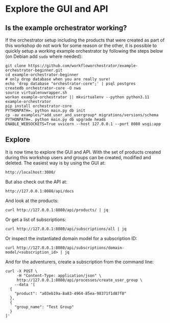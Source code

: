 # Explore the GUI and API

## Is the example orchestrator working?

If the orchestrator setup including the products that were created as part of
this workshop do not work for some reason or the other, it is possible to
quickly setup a working example orchestrator by  following the steps below (on
Debian add `sudo` where needed):

```shell
git clone https://github.com/workfloworchestrator/example-orchestrator-beginner.git
cd example-orchestrator-beginner
# only drop database when you are really sure!
echo 'drop database "orchestrator-core";' | psql postgres
createdb orchestrator-core -O nwa
source virtualenvwrapper.sh
workon example-orchestrator || mkvirtualenv --python python3.11 example-orchestrator
pip install orchestrator-core
PYTHONPATH=. python main.py db init
cp -av examples/*add_user_and_usergroup* migrations/versions/schema
PYTHONPATH=. python main.py db upgrade heads
ENABLE_WEBSOCKETS=True uvicorn --host 127.0.0.1 --port 8080 wsgi:app
```

## Explore

It is now time to explore the GUI and API. With the set of products created
during this workshop users and groups can be created, modified and deleted. The
easiest way is by using the GUI at:

```shell
http://localhost:3000/
```

But also check out the API at:

```shell
http://127.0.0.1:8080/api/docs
```

And look at the products:

```shell
curl http://127.0.0.1:8080/api/products/ | jq
```

Or get a list of subscriptions:

```shell
curl http://127.0.0.1:8080/api/subscriptions/all | jq
```

Or inspect the instantiated domain model for a subscription ID:

```shell
curl http://127.0.0.1:8080/api/subscriptions/domain-model/<subscription_id> | jq
```

And for the adventurers, create a subscription from the command line:

```shell
curl -X POST \
     -H "Content-Type: application/json" \
     http://127.0.0.1:8080/api/processes/create_user_group \
    --data '[
  {
    "product": "a03eb19a-8a83-4964-85ea-98371f1d87f8"
  },
  {
    "group_name": "Test Group"
  }
]'
```
